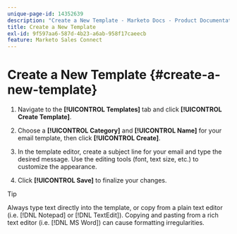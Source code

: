 ```yaml
---
unique-page-id: 14352639
description: "Create a New Template - Marketo Docs - Product Documentation"
title: Create a New Template
exl-id: 9f597aa6-587d-4b23-a6ab-958f17caeecb
feature: Marketo Sales Connect
---
```

# Create a New Template {#create-a-new-template}

1. Navigate to the **[!UICONTROL Templates]** tab and click **[!UICONTROL Create Template]**.

1. Choose a **[!UICONTROL Category]** and **[!UICONTROL Name]** for your email template, then click **[!UICONTROL Create]**.

1. In the template editor, create a subject line for your email and type the desired message. Use the editing tools (font, text size, etc.) to customize the appearance.

1. Click **[!UICONTROL Save]** to finalize your changes.

>[!TIP]
>
>Always type text directly into the template, or copy from a plain text editor (i.e. [!DNL Notepad] or [!DNL TextEdit]). Copying and pasting from a rich text editor (i.e. [!DNL MS Word]) can cause formatting irregularities.
